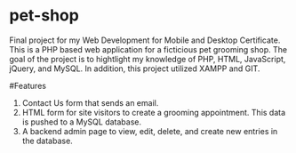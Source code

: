 # pet-shop
Final project for my Web Development for Mobile and Desktop Certificate.
This is a PHP based web application for a ficticious pet grooming shop.  The goal of the project is to hightlight my knowledge of PHP, HTML, JavaScript, jQuery, and MySQL.  In addition, this project utilized XAMPP and GIT. 

#Features
1. Contact Us form that sends an email.
2. HTML form for site visitors to create a grooming appointment.  This data is pushed to a MySQL database.
3. A backend admin page to view, edit, delete, and create new entries in the database.

